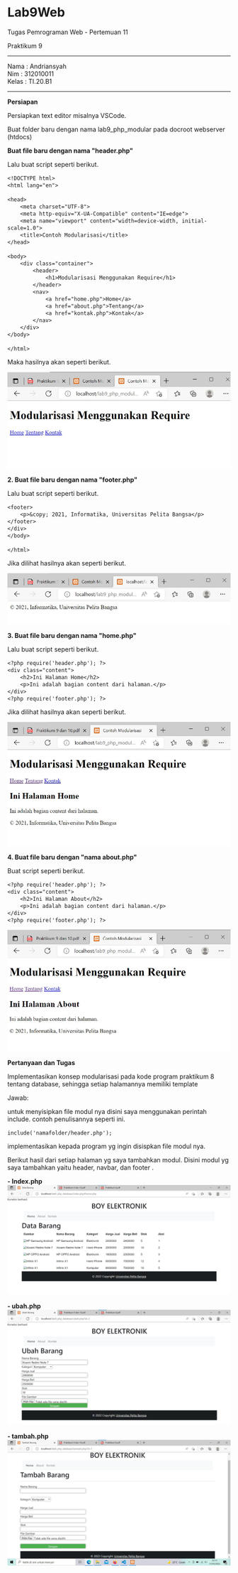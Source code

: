 # Lab9Web

Tugas Pemrograman Web - Pertemuan 11

Praktikum 9

<hr>

Nama : Andriansyah <br>
Nim : 312010011 <br>
Kelas : TI.20.B1

<hr>

**Persiapan**

Persiapkan text editor misalnya VSCode.

Buat folder baru dengan nama lab9_php_modular pada docroot webserver (htdocs)

**Buat file baru dengan nama "header.php"**

Lalu buat script seperti berikut.

```
<!DOCTYPE html>
<html lang="en">

<head>
    <meta charset="UTF-8">
    <meta http-equiv="X-UA-Compatible" content="IE=edge">
    <meta name="viewport" content="width=device-width, initial-scale=1.0">
    <title>Contoh Modularisasi</title>
</head>

<body>
    <div class="container">
        <header>
            <h1>Modularisasi Menggunakan Require</h1>
        </header>
        <nav>
            <a href="home.php">Home</a>
            <a href="about.php">Tentang</a>
            <a href="kontak.php">Kontak</a>
        </nav>
    </div>
</body>

</html>
```

Maka hasilnya akan seperti berikut.

![Gambar](img/img1.jpg)

**2. Buat file baru dengan nama "footer.php"**

Lalu buat script seperti berikut.

```
<footer>
    <p>&copy; 2021, Informatika, Universitas Pelita Bangsa</p>
</footer>
</div>
</body>

</html>
```

Jika dilihat hasilnya akan seperti berikut.

![Gambar](img/img2.jpg)

**3. Buat file baru dengan nama "home.php"**

Lalu buat script seperti berikut.

```
<?php require('header.php'); ?>
<div class="content">
    <h2>Ini Halaman Home</h2>
    <p>Ini adalah bagian content dari halaman.</p>
</div>
<?php require('footer.php'); ?>
```

Jika dilihat hasilnya akan seperti berikut.

![Gambar](img/img3.jpg)

**4. Buat file baru dengan "nama about.php"**

Buat script seperti berikut.

```
<?php require('header.php'); ?>
<div class="content">
    <h2>Ini Halaman About</h2>
    <p>Ini adalah bagian content dari halaman.</p>
</div>
<?php require('footer.php'); ?>
```

![Gambar](img/img4.jpg)

**Pertanyaan dan Tugas**

Implementasikan konsep modularisasi pada kode program praktikum 8 tentang database, sehingga setiap halamannya memiliki template

Jawab:

untuk menyisipkan file modul nya disini saya menggunakan perintah include. contoh penulisannya seperti ini.

```
include('namafolder/header.php');
```

implementasikan kepada program yg ingin disispkan file modul nya.

Berikut hasil dari setiap halaman yg saya tambahkan modul. Disini modul yg saya tambahkan yaitu header, navbar, dan footer .

**- Index.php**
![Gambar](img/img5.jpg)

**- ubah.php**
![Gambar](img/img6.jpg)

**- tambah.php**
![Gambar](img/img7.jpg)
